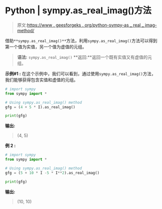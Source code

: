 # Python | sympy.as_real_imag()方法

> 原文:[https://www . geesforgeks . org/python-sympy-as _ real _ imag-method/](https://www.geeksforgeeks.org/python-sympy-as_real_imag-method/)

借助`**sympy.as_real_imag()**`方法，利用`sympy.as_real_imag()`方法可以得到第一个值为实值，另一个值为虚值的元组。

> **语法:** `sympy.as_real_imag()`
> **返回:**返回一个既有实值又有虚值的元组。

**示例#1 :**
在这个示例中，我们可以看到，通过使用`sympy.as_real_imag()`方法，我们能够获得包含实值和虚值的元组。

```py
# import sympy
from sympy import *

# Using sympy.as_real_imag() method
gfg = (4 + 5 * I).as_real_imag()

print(gfg)
```

**输出:**

> (4, 5)

**例 2 :**

```py
# import sympy
from sympy import *

# Using sympy.as_real_imag() method
gfg = (5 + 10 * I -5 * I**2).as_real_imag()

print(gfg)
```

**输出:**

> (10, 10)